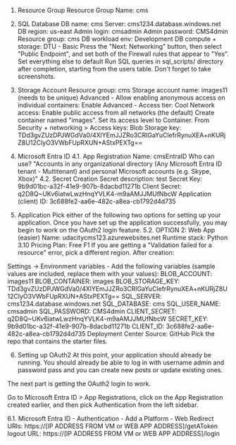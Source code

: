 1. Resource Group
Resource Group Name: cms

3. SQL Database
DB name: cms
Server: cms1234.database.windows.net
DB region: us-east
Admin login: cmsadmin
Admin password: CMS4dmin
Resource group: cms
DB workload env: Development
DB compute + storage: DTU - Basic
Press the "Next: Networking" button, then select "Public Endpoint", and set both of the Firewall rules that appear to "Yes".
Set everything else to default
Run SQL queries in sql_scripts/ directory after completion, starting from the users table. Don't forget to take screenshots.

5. Storage Account
Resource group: cms
Storage account name: images11 (needs to be unique)
Advanced - Allow enabling anonymous access on individual containers: Enable
Advanced - Access tier: Cool
Network access: Enable public access from all networks (the default)
Create container named "images". Set its access level to Container.
From Security + networking > Access keys:
Blob Storage key: TDd3gvZUzDPJWGdVa0/4XlYEmJJZRo3CRlGaYuClefrRynuXEA+nKURjZ8U12ClyO3VWbFUpRXUN+AStxPEXTg==


6. Microsoft Entra ID
4.1. App Registration
Name: cmsEntraID
Who can use? "Accounts in any organizational directory (Any Microsoft Entra ID tenant - Multitenant) and personal Microsoft accounts (e.g. Skype, Xbox)"
4.2. Secret Creation
Secret description: test
Secret Key: 9b9d01bc-a32f-41e9-907b-8dacbd11271b
Client Secret: q2D8Q~UKv6iatwLwzHnqYVLK4-m9aAMJJMUfNbcW
Application (client) ID: 3c688fe2-aa6e-482c-a8ea-cb1792d4d735

8. Application
Pick either of the following two options for setting up your application. Once you have set up the application successfully, you may begin to work on the OAuth2 login feature.
5.2. OPTION 2: Web App (easier)
Name: udacitycms123.azurewebsites.net
Runtime stack: Python 3.10
Pricing Plan: Free F1
If you are getting a "Validation failed for a resource" error, pick a different region.
After creation:

Settings -> Environment variables - Add the following variables (sample values are included, replace them with your values):
BLOB_ACCOUNT: images11
BLOB_CONTAINER: images
BLOB_STORAGE_KEY: TDd3gvZUzDPJWGdVa0/4XlYEmJJZRo3CRlGaYuClefrRynuXEA+nKURjZ8U12ClyO3VWbFUpRXUN+AStxPEXTg==
SQL_SERVER: cms1234.database.windows.net
SQL_DATABASE: cms
SQL_USER_NAME: cmsadmin
SQL_PASSWORD: CMS4dmin
CLIENT_SECRET: q2D8Q~UKv6iatwLwzHnqYVLK4-m9aAMJJMUfNbcW
SECRET_KEY: 9b9d01bc-a32f-41e9-907b-8dacbd11271b
CLIENT_ID: 3c688fe2-aa6e-482c-a8ea-cb1792d4d735
Deployment Center
Source: GitHub
Pick the repo that contains the starter files.

6. Setting up OAuth2
At this point, your application should already be running. You should already be able to log in with username admin and password pass and you can create new posts or update existing ones.

The next part is getting the OAuth2 login to work.

Go to Microsoft Entra ID > App Registrations, click on the App Registration created earlier, and then pick Authentication from the left sidebar.

6.1. Microsoft Entra ID - Authentication - Add a Platform - Web
Redirect URIs: https://[IP ADDRESS FROM VM or WEB APP ADDRESS]/getAToken
logout URL: https://[IP ADDRESS FROM VM or WEB APP ADDRESS]/login
